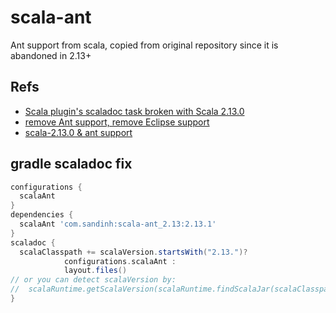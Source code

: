 # scala-ant
Ant support from scala, copied from original repository since it is abandoned in 2.13+

## Refs
+ [Scala plugin's scaladoc task broken with Scala 2.13.0](https://github.com/gradle/gradle/issues/9855)
+ [remove Ant support, remove Eclipse support](https://github.com/scala/scala/pull/6255)
+ [scala-2.13.0 & ant support](https://users.scala-lang.org/t/scala-2-13-0-ant-support/4694/11)

## gradle scaladoc fix
```groovy
configurations {
  scalaAnt
}
dependencies {
  scalaAnt 'com.sandinh:scala-ant_2.13:2.13.1'
}
scaladoc {
  scalaClasspath += scalaVersion.startsWith("2.13.")?
            configurations.scalaAnt :
            layout.files()
// or you can detect scalaVersion by:
//  scalaRuntime.getScalaVersion(scalaRuntime.findScalaJar(scalaClasspath, "library"))
}
```
